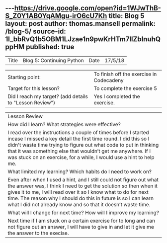 ---https://drive.google.com/open?id=1WJwThB-S_Z0Y1AB0YqAMgu-irO6cU7Kh
title: Blog 5
layout: post
author: thomas.mansell
permalink: /blog-5/
source-id: 1I_bbRvQ1b5OBM1LJzae1n9pwKrHTm7llZbInuhQppHM
published: true
---
<table>
  <tr>
    <td>Title</td>
    <td>Blog 5: Continuing Python
</td>
    <td>Date</td>
    <td>17/5/18</td>
  </tr>
</table>


<table>
  <tr>
    <td>Starting point:</td>
    <td>To finish off the exercise in Codecadeny</td>
  </tr>
  <tr>
    <td>Target for this lesson?</td>
    <td>To complete the exercise 5</td>
  </tr>
  <tr>
    <td>Did I reach my target? 
(add details to "Lesson Review")</td>
    <td>Yes I completed the exercise.</td>
  </tr>
</table>


<table>
  <tr>
    <td>Lesson Review</td>
  </tr>
  <tr>
    <td>How did I learn? What strategies were effective? </td>
  </tr>
  <tr>
    <td>I read over the instructions a couple of times before I started incase I missed a key detail the first time round. I did this so I didn't waste time trying to figure out what code to put in thinking that it was something else that wouldn’t get me anywhere. If I was stuck on an exercise, for a while, I would use a hint to help me.</td>
  </tr>
  <tr>
    <td>What limited my learning? Which habits do I need to work on? </td>
  </tr>
  <tr>
    <td>Even after when I used a hint, and I still could not figure out what the answer was, I think I need to get the solution so then when it gives it to me, I will read over it so I know what to do for next time. The reason why I should do this in future is so I can learn what I did not already know and so that it doesn’t waste time.</td>
  </tr>
  <tr>
    <td>What will I change for next time? How will I improve my learning?</td>
  </tr>
  <tr>
    <td>Next time if I am stuck on a certain exercise for to long and can not figure out an answer, I will have to give in and let it give me the answer to the execise.</td>
  </tr>
</table>


